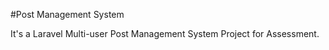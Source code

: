 #Post Management System 

It's a Laravel Multi-user Post Management System Project for Assessment.<br>


